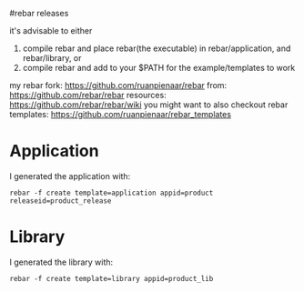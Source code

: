 #rebar releases

it's advisable to either 
1) compile rebar and place rebar(the executable) in rebar/application, and rebar/library, or
2) compile rebar and add to your $PATH for the example/templates to work

my rebar fork: https://github.com/ruanpienaar/rebar from: https://github.com/rebar/rebar
resources: https://github.com/rebar/rebar/wiki
you might want to also checkout rebar templates: https://github.com/ruanpienaar/rebar_templates

# Application

I generated the application with:
```
rebar -f create template=application appid=product releaseid=product_release
```

# Library

I generated the library with:
```
rebar -f create template=library appid=product_lib
```